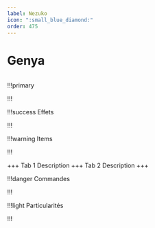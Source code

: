 ```yaml
---
label: Nezuko
icon: ":small_blue_diamond:"
order: 475
---
```


# Genya

```txt

```

!!!primary

!!!

!!!success Effets

!!!

!!!warning Items

!!!

+++ Tab 1
Description
+++ Tab 2 
Description
+++

!!!danger Commandes

!!!

!!!light Particularités

!!!

